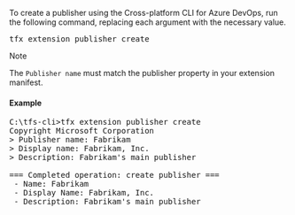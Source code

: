 To create a publisher using the Cross-platform CLI for Azure DevOps, run the following command, replacing each argument with the necessary value.

<pre>tfx extension publisher create</pre>

> [!NOTE]
> The `Publisher name` must match the publisher property in your extension manifest.

#### Example

<pre>C:\tfs-cli>tfx extension publisher create 
Copyright Microsoft Corporation
> Publisher name: Fabrikam
> Display name: Fabrikam, Inc.
> Description: Fabrikam's main publisher

=== Completed operation: create publisher ===
 - Name: Fabrikam
 - Display Name: Fabrikam, Inc.
 - Description: Fabrikam's main publisher</pre>
